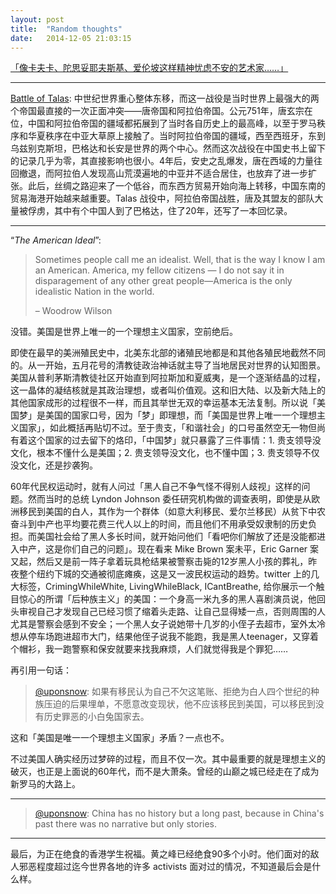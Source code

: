 ```yaml
---
layout: post
title:  "Random thoughts"
date:   2014-12-05 21:03:15
---
```


[「像卡夫卡、陀思妥耶夫斯基、爱伦坡这样精神忧虑不安的艺术家……」](http://weibo.com/1548250513/A2W1t3MtQ)

----


[Battle of Talas](https://en.wikipedia.org/wiki/Battle_of_Talas): 中世纪世界重心整体东移，而这一战役是当时世界上最强大的两个帝国最直接的一次正面冲突——唐帝国和阿拉伯帝国。公元751年，唐玄宗在位，中国和阿拉伯帝国的疆域都拓展到了当时各自历史上的最高峰，以至于罗马秩序和华夏秩序在中亚大草原上接触了。当时阿拉伯帝国的疆域，西至西班牙，东到乌兹别克斯坦，巴格达和长安是世界的两个中心。然而这次战役在中国史书上留下的记录几乎为零，其直接影响也很小。4年后，安史之乱爆发，唐在西域的力量往回撤退，而阿拉伯人发现高山荒漠遍地的中亚并不适合居住，也放弃了进一步扩张。此后，丝绸之路迎来了一个低谷，而东西方贸易开始向海上转移，中国东南的贸易海港开始越来越重要。Talas 战役中，阿拉伯帝国战胜，唐及其盟友的部队大量被俘虏，其中有个中国人到了巴格达，住了20年，还写了一本回忆录。

---


“*The American Ideal*”: 

> Sometimes people call me an idealist. Well, that is the way I know I am an American. America, my fellow citizens — I do not say it in disparagement of any other great people—America is the only idealistic Nation in the world.
> 
> – Woodrow Wilson

没错。美国是世界上唯一的一个理想主义国家，空前绝后。

即使在最早的美洲殖民史中，北美东北部的诸殖民地都是和其他各殖民地截然不同的。从一开始，五月花号的清教徒政治神话就主导了当地居民对世界的认知图景。美国从普利茅斯清教徒社区开始直到阿拉斯加和夏威夷，是一个逐渐结晶的过程，这一晶体的凝结核就是其政治理想，或者叫价值观。这和旧大陆、以及新大陆上的其他国家成形的过程很不一样，而且其举世无双的幸运基本无法复制。所以说「美国梦」是美国的国家口号，因为「梦」即理想，而「美国是世界上唯一一个理想主义国家」，如此概括再贴切不过。至于贵支，「和谐社会」的口号虽然空无一物但尚有着这个国家的过去留下的烙印，「中国梦」就只暴露了三件事情：1. 贵支领导没文化，根本不懂什么是美国；2. 贵支领导没文化，也不懂中国；3. 贵支领导不仅没文化，还是抄袭狗。

60年代民权运动时，就有人问过「黑人自己不争气怪不得别人歧视」这样的问题。然而当时的总统 Lyndon Johnson 委任研究机构做的调查表明，即使是从欧洲移民到美国的白人，其作为一个群体（如意大利移民、爱尔兰移民）从贫下中农奋斗到中产也平均要花费三代人以上的时间，而且他们不用承受奴隶制的历史负担。而美国社会给了黑人多长时间，就开始问他们「看吧你们解放了还是没能都进入中产，这是你们自己的问题」。现在看来 Mike Brown 案未平，Eric Garner 案又起，然后又是前一阵子拿着玩具枪结果被警察击毙的12岁黑人小孩的葬礼，昨夜整个纽约下城的交通被彻底瘫痪，这是又一波民权运动的趋势。twitter 上的几大标签，CrimingWhileWhite, LivingWhileBlack, ICantBreathe, 给你展示一个触目惊心的所谓「后种族主义」的美国：一个身高一米九多的黑人喜剧演员说，他回头审视自己才发现自己已经习惯了缩着头走路、让自己显得矮一点，否则周围的人尤其是警察会感到不安全；一个黑人女子说她带十几岁的小侄子去超市，室外太冷想从停车场跑进超市大门，结果他侄子说我不能跑，我是黑人teenager，又穿着个帽衫，我一跑警察和保安就要来找我麻烦，人们就觉得我是个罪犯……

再引用一句话：

> [@uponsnow](https://twitter.com/uponsnow/status/537724411227287552): 如果有移民认为自己不欠这笔账、拒绝为白人四个世纪的种族压迫的后果埋单，不愿意改变现状，他不应该移民到美国，可以移民到没有历史罪恶的小白兔国家去。

这和「美国是唯一一个理想主义国家」矛盾？一点也不。

不过美国人确实经历过梦碎的过程，而且不仅一次。其中最重要的就是理想主义的破灭，也正是上面说的60年代，而不是大萧条。曾经的山巅之城已经走在了成为新罗马的大路上。

----


> [@uponsnow](https://twitter.com/uponsnow/status/532792195284094976): China has no history but a long past, because in China's past there was no narrative but only stories.

----


最后，为正在绝食的香港学生祝福。黄之峰已经绝食90多个小时。他们面对的敌人邪恶程度超过迄今世界各地的许多 activists 面对过的情况，不知道最后会是什么样。